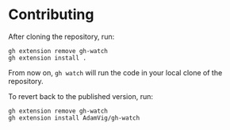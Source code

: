 # Contributing

After cloning the repository, run:
```shell
gh extension remove gh-watch
gh extension install .
```

From now on, `gh watch` will run the code in your local clone of the repository.

To revert back to the published version, run:
```shell
gh extension remove gh-watch
gh extension install AdamVig/gh-watch
```
